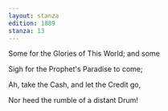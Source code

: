 ```yaml
---
layout: stanza
edition: 1889
stanza: 13
---
```


Some for the Glories of This World; and some

Sigh for the Prophet's Paradise to come;

Ah, take the Cash, and let the Credit go,

Nor heed the rumble of a distant Drum!